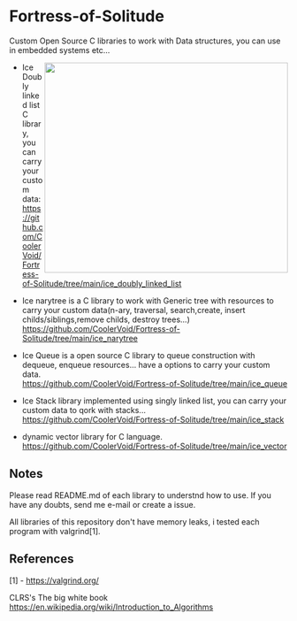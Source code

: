 # Fortress-of-Solitude
Custom Open Source C libraries to work with Data structures, you can use in embedded systems etc...

<img align="right" width="440" height="380" src="https://cdn.pixabay.com/photo/2014/07/30/02/00/iceberg-404966_960_720.jpg">

- Ice Doubly linked list C library, you can carry your custom data:
https://github.com/CoolerVoid/Fortress-of-Solitude/tree/main/ice_doubly_linked_list


- Ice narytree is a C library to work with Generic tree with resources to carry your custom data(n-ary, traversal, search,create, insert childs/siblings,remove childs, destroy trees...)  
https://github.com/CoolerVoid/Fortress-of-Solitude/tree/main/ice_narytree

- Ice Queue is a open source C library to queue construction with dequeue, enqueue resources... have a options to carry your custom data.  
https://github.com/CoolerVoid/Fortress-of-Solitude/tree/main/ice_queue

- Ice Stack library implemented using singly linked list, you can carry your custom data to qork with stacks... 
https://github.com/CoolerVoid/Fortress-of-Solitude/tree/main/ice_stack

- dynamic vector library for C language.
https://github.com/CoolerVoid/Fortress-of-Solitude/tree/main/ice_vector

Notes
--

Please read README.md of each library to understnd how to use.
If you have any doubts, send me e-mail or create a issue.

All libraries of this repository don't have memory leaks, i tested each program with valgrind[1].

References
--
[1] - https://valgrind.org/

CLRS's  The big white book https://en.wikipedia.org/wiki/Introduction_to_Algorithms

